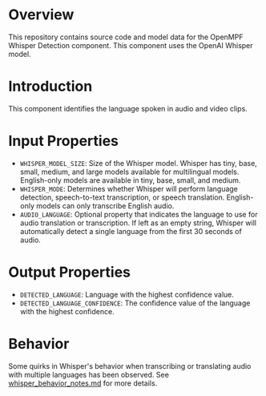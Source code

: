 # Overview

This repository contains source code and model data for the OpenMPF Whisper Detection component.
This component uses the OpenAI Whisper model.

# Introduction

This component identifies the language spoken in audio and video clips.

# Input Properties
- `WHISPER_MODEL_SIZE`: Size of the Whisper model. Whisper has tiny, base, small, medium, and large models available for multilingual models. English-only models are available in tiny, base, small, and medium. 
- `WHISPER_MODE`: Determines whether Whisper will perform language detection, speech-to-text transcription, or speech translation. English-only models can only transcribe English audio. 
- `AUDIO_LANGUAGE`: Optional property that indicates the language to use for audio translation or transcription. If left as an empty string, Whisper will automatically detect a single language from the first 30 seconds of audio.

# Output Properties
- `DETECTED_LANGUAGE`: Language with the highest confidence value.
- `DETECTED_LANGUAGE_CONFIDENCE`: The confidence value of the language with the highest confidence.

# Behavior
Some quirks in Whisper's behavior when transcribing or translating audio with multiple languages has been observed. See [whisper_behavior_notes.md](whisper_behavior_notes.md) for more details.